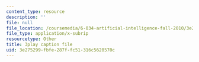 ```yaml
---
content_type: resource
description: ''
file: null
file_location: /coursemedia/6-034-artificial-intelligence-fall-2010/3e275299fbfe287ffc51316c5620570c_uXt8qF2Zzfo.srt
file_type: application/x-subrip
resourcetype: Other
title: 3play caption file
uid: 3e275299-fbfe-287f-fc51-316c5620570c
---
```

